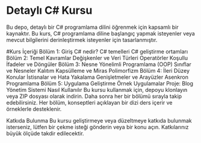 # Detaylı C# Kursu
Bu depo, detaylı bir C# programlama dilini öğrenmek için kapsamlı bir kaynaktır. Bu kurs, C# programlama diline başlangıç yapmak isteyenler veya mevcut bilgilerini derinleştirmek isteyenler için tasarlanmıştır.

#Kurs İçeriği
Bölüm 1: Giriş
C# nedir?
C# temelleri
C# geliştirme ortamları
Bölüm 2: Temel Kavramlar
Değişkenler ve Veri Türleri
Operatörler
Koşullu İfadeler ve Döngüler
Bölüm 3: Nesne Yönelimli Programlama (OOP)
Sınıflar ve Nesneler
Kalıtım
Kapsülleme ve Miras
Polimorfizm
Bölüm 4: İleri Düzey Konular
İstisnalar ve Hata Yakalama
Genişletmeler ve Arayüzler
Asenkron Programlama
Bölüm 5: Uygulama Geliştirme
Örnek Uygulamalar
Proje: Blog Yönetim Sistemi
Nasıl Kullanılır
Bu kursu kullanmak için, depoyu klonlayın veya ZIP dosyası olarak indirin. Daha sonra her bir bölümü sırayla takip edebilirsiniz. Her bölüm, konseptleri açıklayan bir dizi ders içerir ve örneklerle desteklenir.

Katkıda Bulunma
Bu kursu geliştirmeye veya düzeltmeye katkıda bulunmak isterseniz, lütfen bir çekme isteği gönderin veya bir konu açın. Katkılarınız büyük ölçüde takdir edilecektir.

